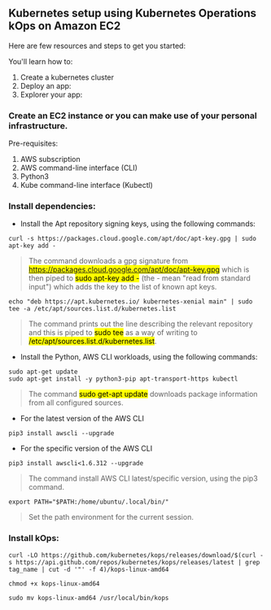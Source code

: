 ## Kubernetes setup using Kubernetes Operations kOps on Amazon EC2 ##

Here are few resources and steps to get you started:

You'll learn how to:

1. Create a kubernetes cluster
2. Deploy an app:
3. Explorer your app:

### Create an EC2 instance or you can make use of your personal infrastructure. ###

Pre-requisites:

1. AWS subscription
2. AWS command-line interface (CLI)
3. Python3
4. Kube command-line interface (Kubectl)

### Install dependencies: ###

* Install the Apt repository signing keys, using the following commands:

```
curl -s https://packages.cloud.google.com/apt/doc/apt-key.gpg | sudo apt-key add -
```
> The command downloads a gpg signature from <mark>https://packages.cloud.google.com/apt/doc/apt-key.gpg</mark> which is then piped to <mark>sudo apt-key add -</mark> (the - mean "read from standard input") which adds the key to the list of known apt keys.

```
echo "deb https://apt.kubernetes.io/ kubernetes-xenial main" | sudo tee -a /etc/apt/sources.list.d/kubernetes.list
```
> The command prints out the line describing the relevant repository and this is piped to <mark>sudo tee</mark> as a way of writing to <mark>/etc/apt/sources.list.d/kubernetes.list</mark>.

* Install the Python, AWS CLI workloads, using the following commands:

```
sudo apt-get update
sudo apt-get install -y python3-pip apt-transport-https kubectl
```
> The command <mark>sudo get-apt update</mark> downloads package information from all configured sources.

- For the latest version of the AWS CLI
```
pip3 install awscli --upgrade
```

- For the specific version of the AWS CLI
```
pip3 install awscli<1.6.312 --upgrade
```
> The command install AWS CLI latest/specific version, using the pip3 command.

```
export PATH="$PATH:/home/ubuntu/.local/bin/"
```
> Set the path environment for the current session.

### Install kOps: ###

```
curl -LO https://github.com/kubernetes/kops/releases/download/$(curl -s https://api.github.com/repos/kubernetes/kops/releases/latest | grep tag_name | cut -d '"' -f 4)/kops-linux-amd64

chmod +x kops-linux-amd64

sudo mv kops-linux-amd64 /usr/local/bin/kops
```